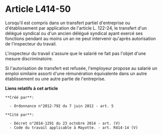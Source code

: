 # Article L414-50

Lorsqu'il est compris dans un transfert partiel d'entreprise ou d'établissement par application de l'article L. 122-24, le
transfert d'un délégué syndical ou d'un ancien délégué syndical ayant exercé ses fonctions pendant au moins un an ne peut
intervenir qu'après autorisation de l'inspecteur du travail. 

L'inspecteur du travail s'assure que le salarié ne fait pas l'objet d'une mesure discriminatoire. 

Si l'autorisation de transfert est refusée, l'employeur propose au salarié un emploi similaire assorti d'une rémunération
équivalente dans un autre établissement ou une autre partie de l'entreprise.

**Liens relatifs à cet article**

	**Créé par**:

	  - Ordonnance n°2012-792 du 7 juin 2012 - art. 5

	**Cité par**:

	  - Décret n°2014-1291 du 23 octobre 2014 - art. (V)
	  - Code du travail applicable à Mayotte. - art. R414-14 (V)
